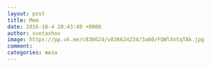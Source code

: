 ```yaml
--- 
layout: post 
title: Mem 
date: 2016-10-4 20:43:40 +0000 
author: svetashov 
image: https://pp.vk.me/c836624/v836624234/3a60/FQWlXntqTAk.jpg
comment: 
categories: жиза
---
```

